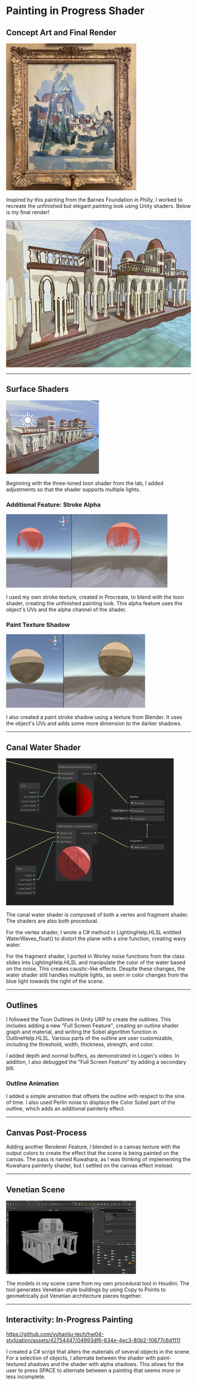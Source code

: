 # Painting in Progress Shader

## Concept Art and Final Render

<img height="400" alt="ref" src="/ref.jpg">

Inspired by this painting from the Barnes Foundation in Philly, I worked to recreate the unfinished but elegant painting look using Unity shaders. 
Below is my final render!

<img height="400" alt="ref" src="/final.png">

---
## Surface Shaders

<img height="200" alt="ref" src="/scene_cam.png">

Beginning with the three-toned toon shader from the lab, I added adjustments so that the shader supports multiple lights. 

### Additional Feature: Stroke Alpha

<img height="200" alt="ref" src="/specialized_effect.png">

I used my own stroke texture, created in Procreate, to blend with the toon shader, creating the unfinished painting look. 
This alpha feature uses the object's UVs and the alpha channel of the shader. 

### Paint Texture Shadow

<img height="200" alt="ref" src="/shadow.png">

I also created a paint stroke shadow using a texture from Blender. It uses the object's UVs and adds some more dimension to the darker shadows. 

---
## Canal Water Shader

<img height="400" alt="ref" src="/waternodes.png">

The canal water shader is composed of both a vertex and fragment shader. The shaders are also both procedural. 

For the vertex shader, I wrote a C# method in LightingHelp.HLSL entitled WaterWaves_float() to distort the plane with a sine function, creating wavy water. 

For the fragment shader, I ported in Worley noise functions from the class slides into LightingHelp.HLSL and manipulate the color of the water based on the noise. This creates caustic-like effects. Despite these changes, the water shader still handles multiple lights, as seen in color changes from the blue light towards the right of the scene. 

---
## Outlines

I followed the Toon Outlines in Unity URP to create the outlines. This includes adding a new "Full Screen Feature", creating an outline shader graph and material, and writing the Sobel algorithm function in OutlineHelp.HLSL. 
Various parts of the outline are user customizable, including the threshold, width, thickness, strength, and color. 

I added depth and normal buffers, as demonstrated in Logan's video. In addition, I also debugged the "Full Screen Feature" by adding a secondary blit. 

### Outline Animation 

I added a simple animation that offsets the outline with respect to the sine of time. I also used Perlin noise to displace the Color Sobel part of the outline, which adds an additional painterly effect. 

---
## Canvas Post-Process

Adding another Renderer Feature, I blended in a canvas texture with the output colors to create the effect that the scene is being painted on the canvas. 
The pass is named Kuwahara, as I was thinking of implementing the Kuwahara painterly shader, but I settled on the canvas effect instead. 

---
## Venetian Scene

<img height="200" alt="ref" src="/buildings.png">

The models in my scene came from my own procedural tool in Houdini. The tool generates Venetian-style buildings by using Copy to Points to geometrically put Venetian architecture pieces together.

---
## Interactivity: In-Progress Painting

https://github.com/yuhanliu-tech/hw04-stylization/assets/42754447/04993df6-634e-4ec3-80b2-10677c6d1111

I created a C# script that alters the materials of several objects in the scene. For a selection of objects, I alternate between the shader with paint-textured shadows and the shader with alpha shadows. This allows for the user to press SPACE to alternate between a painting that seems more or less incomplete. 

